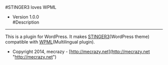 #STINGER3 loves WPML
* Version 1.0.0  
#Description
***
This is a plugin for WordPress. It makes [STINGER3](http://stinger3.com/ "http://stinger3.com/")(WordPress theme) compatible with [WPML](http://wpml.org/ "http://wpml.org/")(Multilingual plugin).

* Copyright 2014, mecrazy - [http://mecrazy.net](http://mecrazy.net "http://mecrazy.net")